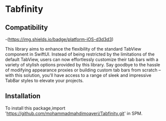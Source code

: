 # Tabfinity
## Compatibility

 -(https://img.shields.io/badge/platform-iOS-d3d3d3)

This library aims to enhance the flexibility of the standard TabView component in SwiftUI. Instead of being restricted by the limitations of the default TabView, users can now effortlessly customize their tab bars with a variety of stylish options provided by this library. Say goodbye to the hassle of modifying appearance proxies or building custom tab bars from scratch – with this solution, you'll have access to a range of sleek and impressive TabBar styles to elevate your projects.

## Installation

To install this package,import 'https://github.com/mohammadmahdimoayeri/Tabfinity.git' in SPM.
